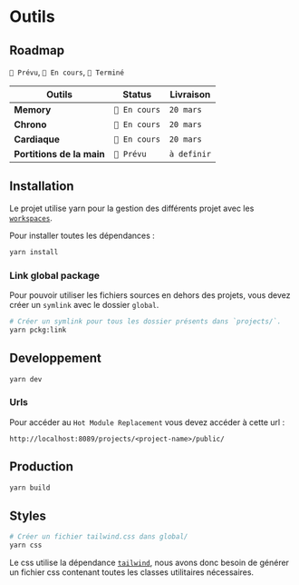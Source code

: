 # Outils

## Roadmap

`🎯 Prévu`, `🚧 En cours`, `🎉 Terminé`

| Outils                    | Status        | Livraison   |
| ------------------------- | ------------- | ----------- |
| **Memory**                | `🚧 En cours` | `20 mars`   |
| **Chrono**                | `🚧 En cours` | `20 mars`   |
| **Cardiaque**             | `🚧 En cours` | `20 mars`   |
| **Portitions de la main** | `🎯 Prévu`    | `à definir` |

## Installation

Le projet utilise yarn pour la gestion des différents projet avec les [`workspaces`](https://classic.yarnpkg.com/en/docs/workspaces/).

Pour installer toutes les dépendances :

```bash
yarn install
```

### Link global package

Pour pouvoir utiliser les fichiers sources en dehors des projets, vous devez créer un `symlink` avec le dossier `global`.

```bash
# Créer un symlink pour tous les dossier présents dans `projects/`.
yarn pckg:link
```

## Developpement

```bash
yarn dev
```

### Urls

Pour accéder au `Hot Module Replacement` vous devez accéder à cette url :

`http://localhost:8089/projects/<project-name>/public/`

## Production

```bash
yarn build
```

## Styles

```bash
# Créer un fichier tailwind.css dans global/
yarn css
```

Le css utilise la dépendance [`tailwind`](https://tailwindcss.com/), nous avons donc besoin de générer un fichier css contenant toutes les classes utilitaires nécessaires.